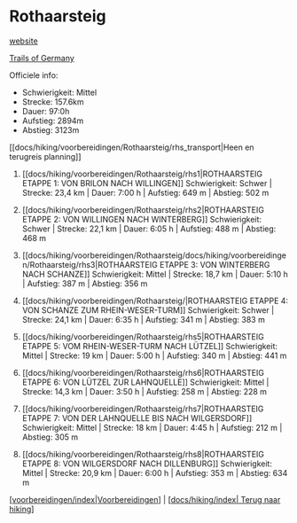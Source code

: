 # Rothaarsteig

[website](https://www.rothaarsteig.de/de/%7COfficial)

[Trails of Germany](https://www.top-trails-of-germany.de/nl/top-trails/rothaarsteig.html%7CTop)

Officiele info:

- Schwierigkeit: Mittel
- Strecke: 157.6km
- Dauer: 97:0h
- Aufstieg: 2894m
- Abstieg: 3123m

[[docs/hiking/voorbereidingen/Rothaarsteig/rhs_transport|Heen en terugreis planning]]

1. [[docs/hiking/voorbereidingen/Rothaarsteig/rhs1|ROTHAARSTEIG ETAPPE 1: VON BRILON NACH WILLINGEN]]
Schwierigkeit: Schwer \| Strecke: 23,4 km \| Dauer: 7:00 h \| Aufstieg:
649 m \| Abstieg: 502 m

1. [[docs/hiking/voorbereidingen/Rothaarsteig/rhs2|ROTHAARSTEIG ETAPPE 2: VON WILLINGEN NACH WINTERBERG]]
Schwierigkeit: Schwer \| Strecke: 22,1 km \| Dauer: 6:05 h \| Aufstieg:
488 m \| Abstieg: 468 m

1. [[docs/hiking/voorbereidingen/Rothaarsteig/docs/hiking/voorbereidingen/Rothaarsteig/rhs3|ROTHAARSTEIG ETAPPE 3: VON WINTERBERG NACH SCHANZE]]
Schwierigkeit: Mittel \| Strecke: 18,7 km \| Dauer: 5:10 h \| Aufstieg:
387 m \| Abstieg: 356 m

1. [[docs/hiking/voorbereidingen/Rothaarsteig/|ROTHAARSTEIG ETAPPE 4: VON SCHANZE ZUM RHEIN-WESER-TURM]]
Schwierigkeit: Schwer \| Strecke: 24,1 km \| Dauer: 6:35 h \| Aufstieg:
341 m \| Abstieg: 383 m

1. [[docs/hiking/voorbereidingen/Rothaarsteig/rhs5|ROTHAARSTEIG ETAPPE 5: VOM RHEIN-WESER-TURM NACH LÜTZEL]]
Schwierigkeit: Mittel \| Strecke: 19 km \| Dauer: 5:00 h \| Aufstieg:
340 m \| Abstieg: 441 m

1. [[docs/hiking/voorbereidingen/Rothaarsteig/rhs6|ROTHAARSTEIG ETAPPE 6: VON LÜTZEL ZUR LAHNQUELLE]]
Schwierigkeit: Mittel \| Strecke: 14,3 km \| Dauer: 3:50 h \| Aufstieg:
258 m \| Abstieg: 228 m

1. [[docs/hiking/voorbereidingen/Rothaarsteig/rhs7|ROTHAARSTEIG ETAPPE 7: VON DER LAHNQUELLE BIS NACH WILGERSDORF]]
Schwierigkeit: Mittel \| Strecke: 18 km \| Dauer: 4:45 h \| Aufstieg:
212 m \| Abstieg: 305 m

1. [[docs/hiking/voorbereidingen/Rothaarsteig/rhs8|ROTHAARSTEIG ETAPPE 8: VON WILGERSDORF NACH DILLENBURG]]
Schwierigkeit: Mittel \| Strecke: 20,9 km \| Dauer: 6:00 h \| Aufstieg:
353 m \| Abstieg: 634 m

[[voorbereidingen/index|Voorbereidingen]] | [[docs/hiking/index| Terug naar hiking]]


[//begin]: # "Autogenerated link references for markdown compatibility"
[voorbereidingen/index|Voorbereidingen]: ../index "Voorbereidingen wandelingen"
[docs/hiking/index| Terug naar hiking]: ../../index "Hiking"
[//end]: # "Autogenerated link references"
